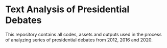 # Text Analysis of Presidential Debates
This repository contains all codes, assets and outputs used in the process of analyzing series of presidential debates from 2012, 2016 and 2020.
